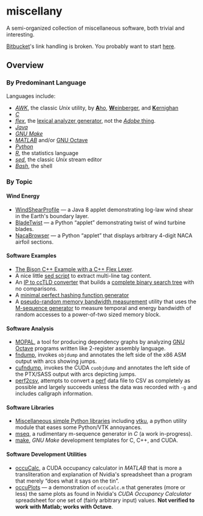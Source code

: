 miscellany
==========

A semi-organized collection of miscellaneous software, both trivial
and interesting.

[Bitbucket](https://bitbucket.org/)'s link handling is broken. You
probably want to start
[here](https://bitbucket.org/emmetac/miscellany/src/master/).


Overview
--------

### By Predominant Language ###

Languages include:

  * [*AWK*](awk/), the classic _Unix_ utility, by [**A**ho](https://en.wikipedia.org/wiki/Alfred_Aho), [**W**einberger](https://en.wikipedia.org/wiki/Peter_J._Weinberger), and [**K**ernighan](https://en.wikipedia.org/wiki/Brian_Kernighan)
  * [*C*](c/)
  * [*flex*](flex/), the [lexical analyzer generator](http://flex.sourceforge.net/), not the [_Adobe_ thing](http://www.adobe.com/products/flex.html).
  * [*Java*](java/)
  * [*GNU Make*](make/)
  * [*MATLAB*](matlab/) and/or [GNU Octave](http://www.gnu.org/software/octave/)
  * [*Python*](python/)
  * [*R*](R/), the statistics language
  * [*sed*](sed/), the classic _Unix_ stream editor
  * [*Bash*](shell/), the shell

### By Topic ###

#### Wind Energy ####

  * [WindShearProfile](java/WindShearProfile) — a Java 8 applet demonstrating
    log-law wind shear in the Earth's boundary layer.
  * [BladeTwist](python/BladeTwist) — a Python “applet” demonstrating
    twist of wind turbine blades.
  * [NacaBrowser](python/NacaBrowser) — a Python “applet” that
    displays arbitrary 4-digit NACA airfoil sections.

#### Software Examples ####

  * [The Bison C++ Example with a C++ Flex Lexer](flex/bison-cxx-example/).
  * A nice little [sed script](sed/) to extract multi-line tag content.
  * An [IP to ccTLD converter](c/ip2cc/) that builds a [complete binary search tree](https://en.wikipedia.org/wiki/Binary_tree#Types_of_binary_trees) with no comparisons.
  * A [minimal perfect hashing function generator](c/phash/)
  * A [pseudo-random memory bandwidth measurement](c/prmembm) utility that uses the [M-sequence generator](c/mseq/) to measure temporal and energy bandwidth of random accesses to a power-of-two sized memory block.

#### Software Analysis ####

  * [MOPAL](awk/mopal/), a tool for producing dependency graphs by
    analyzing [GNU Octave](http://www.gnu.org/software/octave/)
    programs written like 2-register assembly language.
  * [fndump](awk/fndump), invokes `objdump` and annotates the left
    side of the x86 ASM output with arcs showing jumps.
  * [cufndump](awk/cufndump), invokes the CUDA `cuobjdump` and annotates
    the left side of the PTX/SASS output with arcs depicting jumps.
  * [perf2csv](shell/perf2csv), attempts to convert a
    [perf](https://perf.wiki.kernel.org/index.php/Main_Page) data file
    to CSV as completely as possible and largely succeeds unless the
    data was recorded with `-g` and includes callgraph information.

#### Software Libraries ####

  * [Miscellaneous simple Python libraries](python/lib/) including
    [vtku](python/lib/vtku/), a python utility module that eases some
    Python/VTK annoyances.
  * [mseq](c/mseq/), a rudimentary m-sequence generator in *C* (a work
    in-progress).
  * [make](make/), *GNU Make* development templates for C, C++, and
    CUDA.

#### Software Development Utilities ####

  * [occuCalc](matlab/cudaUtils/), a CUDA occupancy calculator in
    _MATLAB_ that is more a transliteration and explanation of
    Nvidia's spreadsheet than a program that merely “does what it says
    on the tin”.
  * [occuPlots](matlab/cudaUtils/) — a demonstration of `occuCalc.m`
    that generates (more or less) the same plots as found in Nvidia's
    *CUDA Occupancy Calculator* spreadsheet for one set of (fairly
    arbitrary input) values. **Not verified to work with Matlab; works
    with Octave**.
